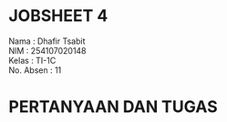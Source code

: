 # JOBSHEET 4

Nama      : Dhafir Tsabit           
NIM       : 254107020148       
Kelas     : TI-1C          
No. Absen : 11           

# PERTANYAAN DAN TUGAS


